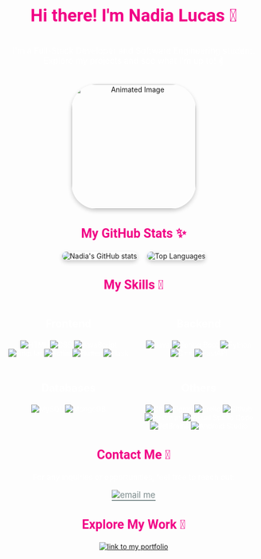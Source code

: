 <div align="center">
  <h1 style="font-family: 'Roboto', sans-serif; color: #F10086; font-size: 2.5em;">Hi there! I'm Nadia Lucas 👋</h1>

  <!-- Description and Image -->
  <div style="display: flex; flex-direction: column; align-items: center; gap: 20px;">
    <div style="text-align: center;">
      <p style="font-size: 1.2em; color: #fff;">I'm a Full-Stack Developer and Software Engineering student. Explore my projects and see what I'm up to! 🐲 </p>
    </div>
    <!-- GIF -->
    <img src="https://i.giphy.com/media/v1.Y2lkPTc5MGI3NjExaTNa6M3cxdGo3cWVuajh0ZGN0OTAxNWxsdTVuc3dxc2hkeXA1YjlnZSZlcD12MV9pbnRlcm5hbF9naWZfYnlfaWQmY3Q9Zw/vKH4mU0p1leRjYRyjx/giphy.gif" width="300" alt="Animated         Image" style="border-radius: 50px; box-shadow: 0 4px 8px rgba(0,0,0,0.2); width:250px;">
  </div>

  <!-- GitHub Stats -->
  <h2 style="font-family: 'Roboto', sans-serif; color: #F10086; font-size: 1.8em;">My GitHub Stats ✨</h2>
  
  <div style="display: flex; flex-direction: row; align-items: center; gap: 20px; justify-content: center;">
    <img src="https://github-readme-stats.vercel.app/api?username=nad21lc&theme=dracula&show_icons=true" alt="Nadia's GitHub stats" style="border-radius: 15px; box-shadow: 0 4px 8px rgba(0,0,0,0.2); max-width:         100%;">
    <img src="https://github-readme-stats.vercel.app/api/top-langs/?username=nad21lc&layout=compact&theme=dracula" alt="Top Languages" style="border-radius: 15px; box-shadow: 0 4px 8px rgba(0,0,0,0.2); max-             width: 100%;">
  </div>

  <!-- Skills -->
  <div style="text-align: center; margin-bottom: 30px;">
    <h2 style="font-family: 'Roboto', sans-serif; color: #F10086; font-size: 1.8em;">My Skills 💪</h2>
    <div style="display: flex; flex-wrap: wrap; justify-content: center; gap: 20px; color: #fff;">
    <!-- Frontend Skills -->
      <div style="flex: 1; min-width: 200px;">
        <h3 style="font-size: 1.5em; color: #fff;">Frontend</h3>
        <div>
          <img src="https://img.shields.io/badge/-HTML-E34F26?style=flat-square&logo=html5&logoColor=white" alt="HTML">
          <img src="https://img.shields.io/badge/-CSS-1572B6?style=flat-square&logo=css3&logoColor=white" alt="CSS">
          <img src="https://img.shields.io/badge/-JavaScript-F7DF1E?style=flat-square&logo=javascript&logoColor=black" alt="JavaScript">
          <img src="https://img.shields.io/badge/-Angular-DD0031?style=flat-square&logo=angular&logoColor=white" alt="Angular">
          <img src="https://img.shields.io/badge/-Kotlin-7F52FF?style=flat-square&logo=kotlin&logoColor=white" alt="Kotlin">
          <img src="https://img.shields.io/badge/-Flutter-02569B?style=flat-square&logo=flutter&logoColor=white" alt="Flutter">
          <img src="https://img.shields.io/badge/-Flask-000000?style=flat-square&logo=flask&logoColor=white" alt="Flask">
        </div>
      </div>
      <!-- Backend Skills -->
      <div style="flex: 1; min-width: 200px;">
        <h3 style="font-size: 1.5em; color: #fff;">Backend</h3>
        <div>
          <img src="https://img.shields.io/badge/-Java-007396?style=flat-square&logo=java&logoColor=white" alt="Java">
          <img src="https://img.shields.io/badge/-Spring%20Boot-6DB33F?style=flat-square&logo=springboot&logoColor=white" alt="Spring Boot">
          <img src="https://img.shields.io/badge/-Python-3776AB?style=flat-square&logo=python&logoColor=white" alt="Python">
          <img src="https://img.shields.io/badge/-C++-00599C?style=flat-square&logo=c%2B%2B&logoColor=white" alt="C++">
          <img src="https://img.shields.io/badge/-FastAPI-009688?style=flat-square&logo=fastapi&logoColor=white" alt="FastAPI">
        </div>
      </div>
      <!-- Database Skills -->
      <div style="flex: 1; min-width: 200px;">
        <h3 style="font-size: 1.5em; color: #fff;">Databases</h3>
        <div>
          <img src="https://img.shields.io/badge/-MySQL-4479A1?style=flat-square&logo=mysql&logoColor=white" alt="MySQL">
          <img src="https://img.shields.io/badge/-MongoDB-47A248?style=flat-square&logo=mongodb&logoColor=white" alt="MongoDB">
        </div>
      </div>
      <!-- Other Skills -->
      <div style="flex: 1; min-width: 200px;">
        <h3 style="font-size: 1.5em; color: #fff;">Others</h3>
        <div>
          <img src="https://img.shields.io/badge/-Git-F05032?style=flat-square&logo=git&logoColor=white" alt="Git">
          <img src="https://img.shields.io/badge/-Figma-F24E1E?style=flat-square&logo=figma&logoColor=white" alt="Figma">
          <img src="https://img.shields.io/badge/-Trello-0079BF?style=flat-square&logo=trello&logoColor=white" alt="Trello">
          <img src="https://img.shields.io/badge/-Github-181717?style=flat-square&logo=github&logoColor=white" alt="Github">
          <img src="https://img.shields.io/badge/-Postman-FF6C37?style=flat-square&logo=postman&logoColor=white" alt="Postman">
          <img src="https://img.shields.io/badge/-Visual%20Studio%20Code-007ACC?style=flat-square&logo=visual-studio-code&logoColor=white" alt="Visual Studio Code">
          <img src="https://img.shields.io/badge/-JetBrains-000000?style=flat-square&logo=jetbrains&logoColor=white" alt="JetBrains">
          <img src="https://img.shields.io/badge/-Android%20Studio-3DDC84?style=flat-square&logo=android-studio&logoColor=white" alt="Android Studio">
        </div>
      </div>
    </div>
  </div>

  <!-- Contact Section -->
  <div style="margin-top: 30px;">
    <h2 style="font-family: 'Roboto', sans-serif; color: #F10086; font-size: 1.8em;">Contact Me 📧</h2>
    <p style="font-size: 1.1em; color: #fff;">For any inquiries or opportunities, feel free to reach out:</p>
    <a href="mailto:nad21lc@gmail.com" style="font-size: 1.2em; color: #7d8c8d; text-decoration: none; border-bottom: 2px solid #7d8c8d;">
      <img alt="email me" src="https://img.shields.io/static/v1?label&message=email+me&color=7E3ACE&style=for-the-badge"/>
    </a>
  </div>

  <!-- Portfolio Link -->
  <div style="margin-top: 30px;">
    <h2 style="font-family: 'Roboto', sans-serif; color: #F10086; font-size: 1.8em;">Explore My Work 🚀</h2>
    <a href="https://main--nadialucas.netlify.app/" >
      <img alt="link to my portfolio" src="https://img.shields.io/static/v1?label&message=open+portfolio&color=7E3ACE&style=for-the-badge" />
    </a>
  </div>

